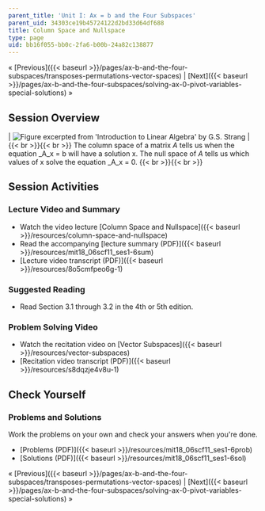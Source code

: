 ```yaml
---
parent_title: 'Unit I: Ax = b and the Four Subspaces'
parent_uid: 34303ce19b45724122d2bd33d64df688
title: Column Space and Nullspace
type: page
uid: bb16f055-bb0c-2fa6-b00b-24a82c138877
---
```


« [Previous]({{< baseurl >}}/pages/ax-b-and-the-four-subspaces/transposes-permutations-vector-spaces) | [Next]({{< baseurl >}}/pages/ax-b-and-the-four-subspaces/solving-ax-0-pivot-variables-special-solutions) »

Session Overview
----------------

| ![Figure excerpted from 'Introduction to Linear Algebra' by G.S. Strang](BASEURL_PLACEHOLDER/resources/1_6) |  {{< br >}}{{< br >}} The column space of a matrix _A_ tells us when the equation _A_x = b will have a solution x. The null space of _A_ tells us which values of x solve the equation _A_x = 0. {{< br >}}{{< br >}}  

Session Activities
------------------

### Lecture Video and Summary

*   Watch the video lecture [Column Space and Nullspace]({{< baseurl >}}/resources/column-space-and-nullspace)
*   Read the accompanying [lecture summary (PDF)]({{< baseurl >}}/resources/mit18_06scf11_ses1-6sum)
*   [Lecture video transcript (PDF)]({{< baseurl >}}/resources/8o5cmfpeo6g-1)

### Suggested Reading

*   Read Section 3.1 through 3.2 in the 4th or 5th edition.

### Problem Solving Video

*   Watch the recitation video on [Vector Subspaces]({{< baseurl >}}/resources/vector-subspaces)
*   [Recitation video transcript (PDF)]({{< baseurl >}}/resources/s8dqzje4v8u-1)

Check Yourself
--------------

### Problems and Solutions

Work the problems on your own and check your answers when you're done.

*   [Problems (PDF)]({{< baseurl >}}/resources/mit18_06scf11_ses1-6prob)
*   [Solutions (PDF)]({{< baseurl >}}/resources/mit18_06scf11_ses1-6sol)

« [Previous]({{< baseurl >}}/pages/ax-b-and-the-four-subspaces/transposes-permutations-vector-spaces) | [Next]({{< baseurl >}}/pages/ax-b-and-the-four-subspaces/solving-ax-0-pivot-variables-special-solutions) »